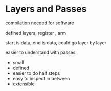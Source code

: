 # Layers and Passes

compilation needed for software

defined layers, register , arm

start is data, end is data, could go layer by layer

easier to understand with passes
- small
- defined
- easier to do half steps
- easy to inspect in between
- extensible

